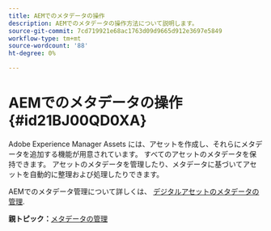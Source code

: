 ```yaml
---
title: AEMでのメタデータの操作
description: AEMでのメタデータの操作方法について説明します。
source-git-commit: 7cd719921e68ac1763d09d9665d912e3697e5849
workflow-type: tm+mt
source-wordcount: '88'
ht-degree: 0%

---
```



# AEMでのメタデータの操作 {#id21BJ00QD0XA}

Adobe Experience Manager Assets には、アセットを作成し、それらにメタデータを追加する機能が用意されています。 すべてのアセットのメタデータを保持できます。 アセットのメタデータを管理したり、メタデータに基づいてアセットを自動的に整理および処理したりできます。

AEMでのメタデータ管理について詳しくは、 [デジタルアセットのメタデータの管理](https://experienceleague.adobe.com/docs/experience-manager-65/assets/using/metadata.html?lang=en).

**親トピック：**[&#x200B;メタデータの管理](manage-metadata.md)

